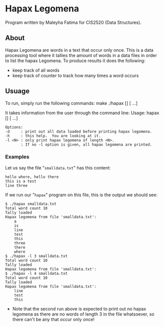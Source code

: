 # Hapax Legomena

Program written by Maleyha Fatima for CIS2520 (Data Structures).

## About

Hapax Legomena are words in a text that occur only once.
This is a data processing tool where it tallies the amount of words in a data files in order to list the hapax Legomena. To produce results it does the following:
* keep track of all words
* keep track of counter to track how many times a word occurs

## Usuage

To run, simply run the following commands:
    make
    ./hapax [<options>] <datafile> [ <datafile> ...]
    

It takes information from the user through the command line:
	Usage:
	    hapax [<options>] <datafile> [ <datafile> ...]

	Options:
	-d     : print out all data loaded before printing hapax legomena.
	-h     : this help.  You are looking at it.
	-l <N> : only print hapax legomena of length <N>.
	       : If no -l option is given, all hapax legomena are printed.

### Examples

Let us say the file "`smalldata.txt`" has this content:

	hello where, hello there
	this is a test
	line three



If we run our "`hapax`" program on this file, this is the output we should see:

	$ ./hapax smalldata.txt 
	Total word count 10
	Tally loaded
	Hapax legomena from file 'smalldata.txt':
		a
		is
		line
		test
		this
		three
		there
		where
	$ ./hapax -l 3 smalldata.txt 
	Total word count 10
	Tally loaded
	Hapax legomena from file 'smalldata.txt':
	$ ./hapax -l 4 smalldata.txt 
	Total word count 10
	Tally loaded
	Hapax legomena from file 'smalldata.txt':
		line
		test
		this


* Note that the second run above is expected to print out no hapax legomena as there are no words of length 3 in the file whatsoever, so there can't be any that occur only once!


